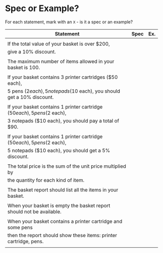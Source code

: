 # Spec or Example?

For each statement, mark with an `X` - is it a spec or an example?

| Statement                                                                 | Spec | Ex. |
| ------------------------------------------------------------------------- | ---- | --- |
|                                                                           |      |     |
| If the total value of your basket is over $200,                           |      |     |
| give a 10% discount.                                                      |      |     |
|                                                                           |      |     |
| The maximum number of items allowed in your basket is 100.                |      |     |
|                                                                           |      |     |
| If your basket contains 3 printer cartridges ($50 each),                  |      |     |
| 5 pens ($2 each), 5 notepads ($10 each), you should get a 10% discount.   |      |     |
|                                                                           |      |     |
| If your basket contains 1 printer cartridge ($50 each), 5 pens ($2 each), |      |     |
| 3 notepads ($10 each), you should pay a total of $90.                     |      |     |
|                                                                           |      |     |
| If your basket contains 1 printer cartridge ($50 each), 5 pens ($2 each), |      |     |
| 5 notepads ($10 each), you should get a 5% discount.                      |      |     |
|                                                                           |      |     |
| The total price is the sum of the unit price multiplied by                |      |     |
| the quantity for each kind of item.                                       |      |     |
|                                                                           |      |     |
| The basket report should list all the items in your basket.               |      |     |
|                                                                           |      |     |
| When your basket is empty the basket report should not be available.      |      |     |
|                                                                           |      |     |
| When your basket contains a printer cartridge and some pens               |      |     |
| then the report should show these items: printer cartridge, pens.         |      |     |
|                                                                           |      |     |
